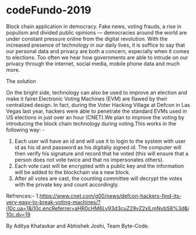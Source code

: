# codeFundo-2019
Block chain application in democracy.
Fake news, voting frauds, a rise in populism and divided public opinions — democracies around the world are under constant pressure online from the digital revolution. With the increased presence of technology in our daily lives, it is suffice to say that our personal data and privacy are both a concern, especially when it comes to elections. Too often we hear how governments are able to intrude on our privacy through the internet, social media, mobile phone data and much more.

The solution

On the bright side, technology can also be used to improve an election and make it fairer.Electronic Voting Machines (EVM) are flawed by their centralized design. In fact, during the Voter Hacking Village at Defcon in Las Vegas last year, hackers were able to penetrate the standard EVMs used in US elections in just over an hour (CNET).We plan to improve the voting by introducing the block chain technology during voting.This works in the following way: -

1. Each user will have an id and will use it to login to the system with user id as his id and password as his digitally signed id.
    The computer will then verify his signature and record that he voted (this will ensure that a person does not vote twice and that no 
    impersonates others).
2. Each vote cast will be encrypted with a public key and the information will be added to the blockchain via a new block.
3. After all votes are cast, the counting committee will decrypt the votes with the private key and count accordingly.



Refrences:- 
1.https://www.cnet.com/g00/news/defcon-hackers-find-its-very-easy-to-break-voting-machines/?i10c.ua=1&i10c.encReferrer=aHR0cHM6Ly93d3cuZ29vZ2xlLmNvbS8%3d&i10c.dv=19

By
Aditya Khatavkar and Abhishek Joshi,
Team Byte-Code.

